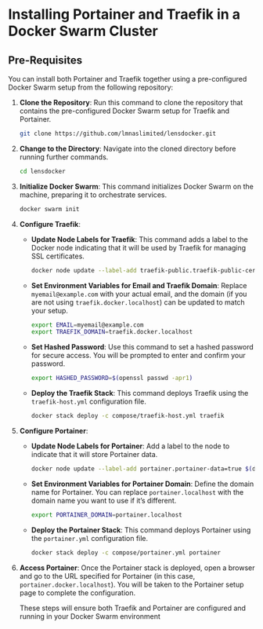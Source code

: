 
# Installing Portainer and Traefik in a Docker Swarm Cluster

## Pre-Requisites
You can install both Portainer and Traefik together using a pre-configured Docker Swarm setup from the following repository:

1. **Clone the Repository**:
   Run this command to clone the repository that contains the pre-configured Docker Swarm setup for Traefik and Portainer.
   ```bash
   git clone https://github.com/lmnaslimited/lensdocker.git
   ```

2. **Change to the Directory**:
   Navigate into the cloned directory before running further commands.
   ```bash
   cd lensdocker
   ```

3. **Initialize Docker Swarm**:
   This command initializes Docker Swarm on the machine, preparing it to orchestrate services.
   ```bash
   docker swarm init
   ```

4. **Configure Traefik**:
   - **Update Node Labels for Traefik**: This command adds a label to the Docker node indicating that it will be used by Traefik for managing SSL certificates.
     ```bash
     docker node update --label-add traefik-public.traefik-public-certificates=true $(docker info -f '{{.Swarm.NodeID}}')
     ```

   - **Set Environment Variables for Email and Traefik Domain**:
     Replace `myemail@example.com` with your actual email, and the domain (if you are not using `traefik.docker.localhost`) can be updated to match your setup.
     ```bash
     export EMAIL=myemail@example.com
     export TRAEFIK_DOMAIN=traefik.docker.localhost
     ```

   - **Set Hashed Password**: Use this command to set a hashed password for secure access. You will be prompted to enter and confirm your password.
     ```bash
     export HASHED_PASSWORD=$(openssl passwd -apr1)
     ```

   - **Deploy the Traefik Stack**: This command deploys Traefik using the `traefik-host.yml` configuration file.
     ```bash
     docker stack deploy -c compose/traefik-host.yml traefik
     ```

5. **Configure Portainer**:
   - **Update Node Labels for Portainer**: Add a label to the node to indicate that it will store Portainer data.
     ```bash
     docker node update --label-add portainer.portainer-data=true $(docker info -f '{{.Swarm.NodeID}}')
     ```

   - **Set Environment Variables for Portainer Domain**: Define the domain name for Portainer. You can replace `portainer.localhost` with the domain name you want to use if it’s different.
     ```bash
     export PORTAINER_DOMAIN=portainer.localhost
     ```

   - **Deploy the Portainer Stack**: This command deploys Portainer using the `portainer.yml` configuration file.
     ```bash
     docker stack deploy -c compose/portainer.yml portainer
     ```

6. **Access Portainer**:
   Once the Portainer stack is deployed, open a browser and go to the URL specified for Portainer (in this case, `portainer.docker.localhost`). You will be taken to the Portainer setup page to complete the configuration.
                                                                 
   These steps will ensure both Traefik and Portainer are configured and running in your Docker     Swarm environment
<!--stackedit_data:
eyJoaXN0b3J5IjpbMTE2MjUxODAxMl19
-->